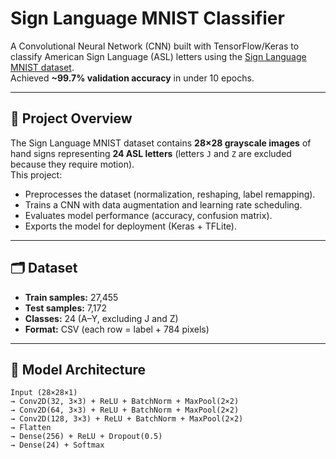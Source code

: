 # Sign Language MNIST Classifier

A Convolutional Neural Network (CNN) built with TensorFlow/Keras to classify American Sign Language (ASL) letters using the [Sign Language MNIST dataset](https://www.kaggle.com/datasets/datamunge/sign-language-mnist).  
Achieved **~99.7% validation accuracy** in under 10 epochs.

---

## 📖 Project Overview
The Sign Language MNIST dataset contains **28×28 grayscale images** of hand signs representing **24 ASL letters** (letters `J` and `Z` are excluded because they require motion).  
This project:
- Preprocesses the dataset (normalization, reshaping, label remapping).
- Trains a CNN with data augmentation and learning rate scheduling.
- Evaluates model performance (accuracy, confusion matrix).
- Exports the model for deployment (Keras + TFLite).

---

## 🗂️ Dataset
- **Train samples:** 27,455  
- **Test samples:** 7,172  
- **Classes:** 24 (A–Y, excluding J and Z)  
- **Format:** CSV (each row = label + 784 pixels)

---

## 🧠 Model Architecture
```text
Input (28×28×1)
→ Conv2D(32, 3×3) + ReLU + BatchNorm + MaxPool(2×2)
→ Conv2D(64, 3×3) + ReLU + BatchNorm + MaxPool(2×2)
→ Conv2D(128, 3×3) + ReLU + BatchNorm + MaxPool(2×2)
→ Flatten
→ Dense(256) + ReLU + Dropout(0.5)
→ Dense(24) + Softmax
